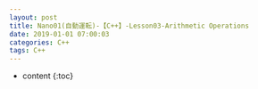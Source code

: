 ```yaml
---
layout: post
title: Nano01(自動運転)-【C++】-Lesson03-Arithmetic Operations
date: 2019-01-01 07:00:03
categories: C++
tags: C++
---
```

* content
{:toc}

